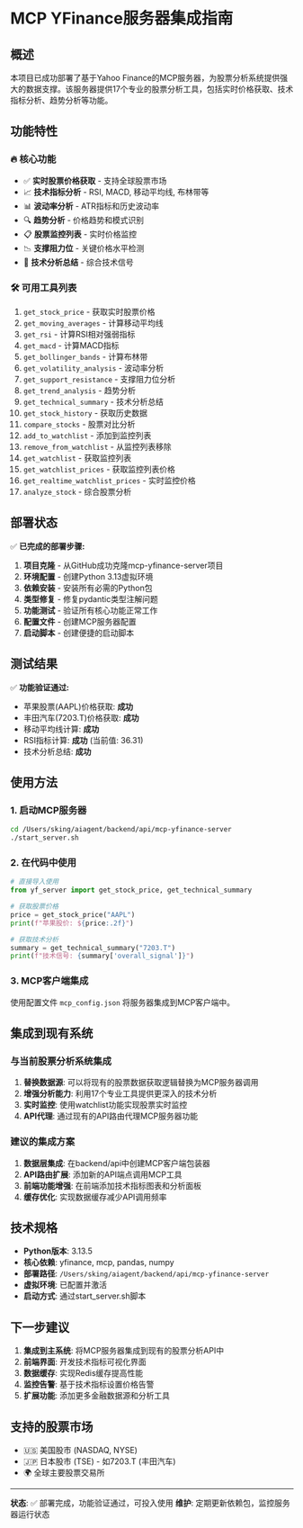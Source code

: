 # MCP YFinance服务器集成指南

## 概述

本项目已成功部署了基于Yahoo Finance的MCP服务器，为股票分析系统提供强大的数据支撑。该服务器提供17个专业的股票分析工具，包括实时价格获取、技术指标分析、趋势分析等功能。

## 功能特性

### 🔥 核心功能
- ✅ **实时股票价格获取** - 支持全球股票市场
- 📈 **技术指标分析** - RSI, MACD, 移动平均线, 布林带等
- 📊 **波动率分析** - ATR指标和历史波动率
- 🔍 **趋势分析** - 价格趋势和模式识别
- 📋 **股票监控列表** - 实时价格监控
- 📉 **支撑阻力位** - 关键价格水平检测
- 🎯 **技术分析总结** - 综合技术信号

### 🛠️ 可用工具列表

1. `get_stock_price` - 获取实时股票价格
2. `get_moving_averages` - 计算移动平均线
3. `get_rsi` - 计算RSI相对强弱指标
4. `get_macd` - 计算MACD指标
5. `get_bollinger_bands` - 计算布林带
6. `get_volatility_analysis` - 波动率分析
7. `get_support_resistance` - 支撑阻力位分析
8. `get_trend_analysis` - 趋势分析
9. `get_technical_summary` - 技术分析总结
10. `get_stock_history` - 获取历史数据
11. `compare_stocks` - 股票对比分析
12. `add_to_watchlist` - 添加到监控列表
13. `remove_from_watchlist` - 从监控列表移除
14. `get_watchlist` - 获取监控列表
15. `get_watchlist_prices` - 获取监控列表价格
16. `get_realtime_watchlist_prices` - 实时监控价格
17. `analyze_stock` - 综合股票分析

## 部署状态

✅ **已完成的部署步骤:**

1. **项目克隆** - 从GitHub成功克隆mcp-yfinance-server项目
2. **环境配置** - 创建Python 3.13虚拟环境
3. **依赖安装** - 安装所有必需的Python包
4. **类型修复** - 修复pydantic类型注解问题
5. **功能测试** - 验证所有核心功能正常工作
6. **配置文件** - 创建MCP服务器配置
7. **启动脚本** - 创建便捷的启动脚本

## 测试结果

✅ **功能验证通过:**

- 苹果股票(AAPL)价格获取: **成功**
- 丰田汽车(7203.T)价格获取: **成功**
- 移动平均线计算: **成功**
- RSI指标计算: **成功** (当前值: 36.31)
- 技术分析总结: **成功**

## 使用方法

### 1. 启动MCP服务器

```bash
cd /Users/sking/aiagent/backend/api/mcp-yfinance-server
./start_server.sh
```

### 2. 在代码中使用

```python
# 直接导入使用
from yf_server import get_stock_price, get_technical_summary

# 获取股票价格
price = get_stock_price("AAPL")
print(f"苹果股价: ${price:.2f}")

# 获取技术分析
summary = get_technical_summary("7203.T")
print(f"技术信号: {summary['overall_signal']}")
```

### 3. MCP客户端集成

使用配置文件 `mcp_config.json` 将服务器集成到MCP客户端中。

## 集成到现有系统

### 与当前股票分析系统集成

1. **替换数据源**: 可以将现有的股票数据获取逻辑替换为MCP服务器调用
2. **增强分析能力**: 利用17个专业工具提供更深入的技术分析
3. **实时监控**: 使用watchlist功能实现股票实时监控
4. **API代理**: 通过现有的API路由代理MCP服务器功能

### 建议的集成方案

1. **数据层集成**: 在backend/api中创建MCP客户端包装器
2. **API路由扩展**: 添加新的API端点调用MCP工具
3. **前端功能增强**: 在前端添加技术指标图表和分析面板
4. **缓存优化**: 实现数据缓存减少API调用频率

## 技术规格

- **Python版本**: 3.13.5
- **核心依赖**: yfinance, mcp, pandas, numpy
- **部署路径**: `/Users/sking/aiagent/backend/api/mcp-yfinance-server`
- **虚拟环境**: 已配置并激活
- **启动方式**: 通过start_server.sh脚本

## 下一步建议

1. **集成到主系统**: 将MCP服务器集成到现有的股票分析API中
2. **前端界面**: 开发技术指标可视化界面
3. **数据缓存**: 实现Redis缓存提高性能
4. **监控告警**: 基于技术指标设置价格告警
5. **扩展功能**: 添加更多金融数据源和分析工具

## 支持的股票市场

- 🇺🇸 美国股市 (NASDAQ, NYSE)
- 🇯🇵 日本股市 (TSE) - 如7203.T (丰田汽车)
- 🌍 全球主要股票交易所

---

**状态**: ✅ 部署完成，功能验证通过，可投入使用
**维护**: 定期更新依赖包，监控服务器运行状态